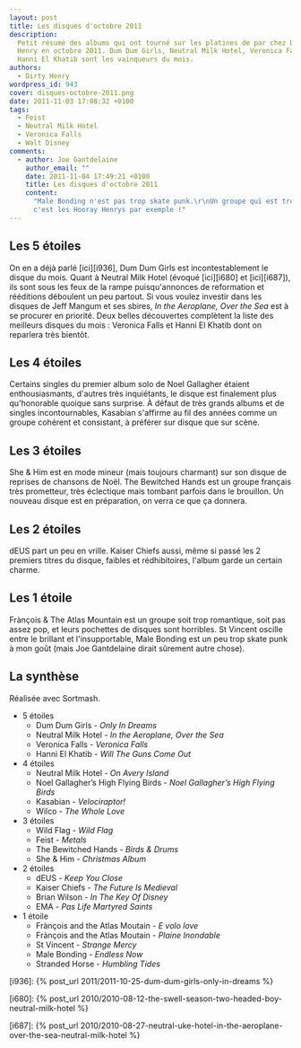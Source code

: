 ```yaml
---
layout: post
title: Les disques d'octobre 2011
description:
  Petit résumé des albums qui ont tourné sur les platines de par chez Dirty
  Henry en octobre 2011. Dum Dum Girls, Neutral Milk Hotel, Veronica Falls et
  Hanni El Khatib sont les vainqueurs du mois.
authors:
  - Dirty Henry
wordpress_id: 943
cover: disques-octobre-2011.png
date: 2011-11-03 17:08:32 +0100
tags:
  - Feist
  - Neutral Milk Hotel
  - Veronica Falls
  - Walt Disney
comments:
  - author: Joe Gantdelaine
    author_email: ""
    date: 2011-11-04 17:49:21 +0100
    title: Les disques d'octobre 2011
    content:
      "Male Bonding n'est pas trop skate punk.\r\nUn groupe qui est trop punk,
      c'est les Hooray Henrys par exemple !"
---
```


## Les 5 étoiles

On en a déjà parlé [ici][i936], Dum Dum Girls est incontestablement le disque du
mois. Quant à Neutral Milk Hotel (évoqué [ici][i680] et [ici][i687]), ils sont
sous les feux de la rampe puisqu'annonces de reformation et rééditions déboulent
un peu partout. Si vous voulez investir dans les disques de Jeff Mangum et ses
sbires, _In the Aeroplane, Over the Sea_ est à se procurer en priorité. Deux
belles découvertes complètent la liste des meilleurs disques du mois : Veronica
Falls et Hanni El Khatib dont on reparlera très bientôt.

## Les 4 étoiles

Certains singles du premier album solo de Noel Gallagher étaient
enthousiasmants, d'autres très inquiétants, le disque est finalement plus
qu'honorable quoique sans surprise. À défaut de très grands albums et de singles
incontournables, Kasabian s'affirme au fil des années comme un groupe cohérent
et consistant, à préférer sur disque que sur scène.

## Les 3 étoiles

She & Him est en mode mineur (mais toujours charmant) sur son disque de reprises
de chansons de Noël. The Bewitched Hands est un groupe français très prometteur,
très éclectique mais tombant parfois dans le brouillon. Un nouveau disque est en
préparation, on verra ce que ça donnera.

## Les 2 étoiles

dEUS part un peu en vrille. Kaiser Chiefs aussi, même si passé les 2 premiers
titres du disque, faibles et rédhibitoires, l'album garde un certain charme.

## Les 1 étoile

Frànçois & The Atlas Mountain est un groupe soit trop romantique, soit pas assez
pop, et leurs pochettes de disques sont horribles. St Vincent oscille entre le
brillant et l'insupportable, Male Bonding est un peu trop skate punk à mon goût
(mais Joe Gantdelaine dirait sûrement autre chose).

## La synthèse

Réalisée avec Sortmash.

- 5 étoiles
  - Dum Dum Girls - _Only In Dreams_
  - Neutral Milk Hotel - _In the Aeroplane, Over the Sea_
  - Veronica Falls - _Veronica Falls_
  - Hanni El Khatib - _Will The Guns Come Out_
- 4 étoiles
  - Neutral Milk Hotel - _On Avery Island_
  - Noel Gallagher’s High Flying Birds - _Noel Gallagher’s High Flying Birds_
  - Kasabian - _Velociraptor!_
  - Wilco - _The Whole Love_
- 3 étoiles
  - Wild Flag - _Wild Flag_
  - Feist - _Metals_
  - The Bewitched Hands - _Birds & Drums_
  - She & Him - _Christmas Album_
- 2 étoiles
  - dEUS - _Keep You Close_
  - Kaiser Chiefs - _The Future Is Medieval_
  - Brian Wilson - _In The Key Of Disney_
  - EMA - _Pas Life Martyred Saints_
- 1 étoile
  - Frànçois and the Atlas Moutain - _E volo love_
  - Frànçois and the Atlas Moutain - _Plaine Inondable_
  - St Vincent - _Strange Mercy_
  - Male Bonding - _Endless Now_
  - Stranded Horse - _Humbling Tides_

[i936]: {% post_url 2011/2011-10-25-dum-dum-girls-only-in-dreams %}

[i680]:
{% post_url 2010/2010-08-12-the-swell-season-two-headed-boy-neutral-milk-hotel %}

[i687]:
{% post_url 2010/2010-08-27-neutral-uke-hotel-in-the-aeroplane-over-the-sea-neutral-milk-hotel %}
